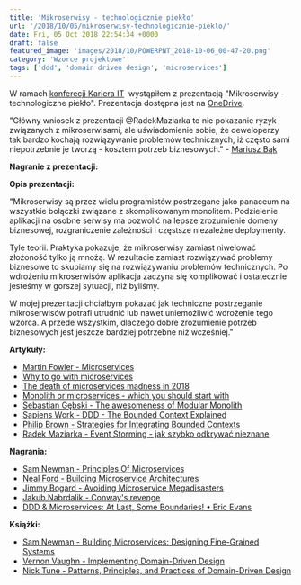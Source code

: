 ```yaml
---
title: 'Mikroserwisy - technologicznie piekło'
url: '/2018/10/05/mikroserwisy-technologicznie-pieklo/'
date: Fri, 05 Oct 2018 22:54:34 +0000
draft: false
featured_image: 'images/2018/10/POWERPNT_2018-10-06_00-47-20.png'
category: 'Wzorce projektowe'
tags: ['ddd', 'domain driven design', 'microservices']
---
```


W ramach [konferecji Kariera IT](https://careercon.pl/konferencja/kariera-it-wroclaw-06-10-2018/)  wystąpiłem z prezentacją "Mikroserwisy - technologiczne piekło". Prezentacja dostępna jest na [OneDrive](https://1drv.ms/p/s!AjEySs0anBSPguVcTHXm7QLnTHKJjA).

"Główny wniosek z prezentacji @RadekMaziarka to nie pokazanie ryzyk związanych z mikroserwisami, ale uświadomienie sobie, że deweloperzy tak bardzo kochają rozwiązywanie problemów technicznych, iż często sami niepotrzebnie je tworzą - kosztem potrzeb biznesowych." - [Mariusz Bąk](https://twitter.com/mariuszalefbak/status/1115192534253428738)

**Nagranie z prezentacji:**

**Opis prezentacji:**

"Mikroserwisy są przez wielu programistów postrzegane jako panaceum na wszystkie bolączki związane z skomplikowanym monolitem. Podzielenie aplikacji na osobne serwisy ma pozwolić na lepsze zrozumienie domeny biznesowej, rozgraniczenie zależności i częstsze niezależne deploymenty.

Tyle teorii. Praktyka pokazuje, że mikroserwisy zamiast niwelować złożoność tylko ją mnożą. W rezultacie zamiast rozwiązywać problemy biznesowe to skupiamy się na rozwiązywaniu problemów technicznych. Po wdrożeniu mikroserwisów aplikacja zaczyna się komplikować i ostatecznie jesteśmy w gorszej sytuacji, niż byliśmy.

W mojej prezentacji chciałbym pokazać jak techniczne postrzeganie mikroserwisów potrafi utrudnić lub nawet uniemożliwić wdrożenie tego wzorca. A przede wszystkim, dlaczego dobre zrozumienie potrzeb biznesowych jest jeszcze bardziej potrzebne niż wcześniej."

**Artykuły:**

 *   [Martin Fowler - Microservices](https://martinfowler.com/articles/microservices.html)
 *   [Why to go with microservices](http://microservicesfor.net/why-to-go-with-microservices/)
 *   [The death of microservices madness in 2018](https://www.dwmkerr.com/the-death-of-microservice-madness-in-2018/)
 *   [Monolith or microservices - which you should start with](http://highscalability.com/blog/2018/1/16/monolith-or-microservices-which-should-you-start-with.html/)
 *   [Sebastian Gębski - The awesomeness of Modular Monolith](http://no-kill-switch.ghost.io/the-awesomeness-of-modular-monolith/)
 *   [Sapiens Work - DDD - The Bounded Context Explained](http://blog.sapiensworks.com/post/2012/04/17/DDD-The-Bounded-Context-Explained.aspx)
 *   [Philip Brown - Strategies for Integrating Bounded Contexts](http://www.culttt.com/2014/11/26/strategies-integrating-bounded-contexts/)
 *   [Radek Maziarka - Event Storming - jak szybko odkrywać nieznane](/2018/12/06/event-storming-jak-szybko-odkrywac-nieznane/)

**Nagrania:**

 *   [Sam Newman - Principles Of Microservices](https://www.youtube.com/watch?v=PFQnNFe27kU)
 *   [Neal Ford - Building Microservice Architectures](https://www.youtube.com/watch?v=pjN7CaGPFB4)
 *   [Jimmy Bogard - Avoiding Microservice Megadisasters](https://www.youtube.com/watch?v=gfh-VCTwMw8)
 *   [Jakub Nabrdalik - Conway's revenge](https://www.youtube.com/watch?v=UhIIpUQ-i38)
 *   [DDD & Microservices: At Last, Some Boundaries! • Eric Evans](https://www.infoq.com/presentations/ddd-microservices-2016)

**Książki:**

 *   [Sam Newman - Building Microservices: Designing Fine-Grained Systems](https://www.amazon.com/Building-Microservices-Designing-Fine-Grained-Systems/dp/1491950358)
 *   [Vernon Vaughn - Implementing Domain-Driven Design](https://www.amazon.com/Implementing-Domain-Driven-Design-Vaughn-Vernon/dp/0321834577)
 *   [Nick Tune - Patterns, Principles, and Practices of Domain-Driven Design](https://www.amazon.com/Patterns-Principles-Practices-Domain-Driven-Design/dp/1118714709)